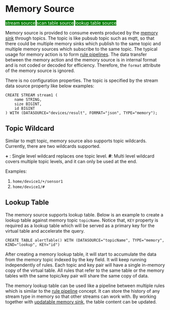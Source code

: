 # Memory Source

<span style="background:green;color:white;">stream source</span>
<span style="background:green;color:white">scan table source</span>
<span style="background:green;color:white">lookup table source</span>

Memory source is provided to consume events produced by the [memory sink](../../sinks/builtin/memory.md) through topics. The topic is like pubsub topic such as mqtt, so that there could be multiple memory sinks which publish to the same topic and multiple memory sources which subscribe to the same topic. The typical usage for memory action is to form [rule pipelines](../../rule_pipeline.md). The data transfer between the memory action and the memory source is in internal format and is not coded or decoded for efficiency. Therefore, the `format` attribute of the memory source is ignored.

There is no configuration properties. The topic is specified by the stream data source property like below examples:

```text
CREATE STREAM stream1 (
    name STRING,
    size BIGINT,
    id BIGINT
) WITH (DATASOURCE="devices/result", FORMAT="json", TYPE="memory");
```

## Topic Wildcard

Similar to mqtt topic, memory source also supports topic wildcards. Currently, there are two wildcards supported.

**+** : Single level wildcard replaces one topic level. 
**#**: Multi level wildcard covers multiple topic levels, and it can only be used at the end.

Examples:
1. `home/device1/+/sensor1`
2. `home/device1/#`

## Lookup Table

The memory source supports lookup table. Below is an example to create a lookup table against memory topic `topicName`. Notice that, `KEY` property is required as a lookup table which will be served as a primary key for the virtual table and accelerate the query.

```text
CREATE TABLE alertTable() WITH (DATASOURCE="topicName", TYPE="memory", KIND="lookup", KEY="id")
```

After creating a memory lookup table, it will start to accumulate the data from the memory topic indexed by the key field. It will keep running independently of rules. Each topic and key pair will have a single in-memory copy of the virtual table. All rules that refer to the same table or the memory tables with the same topic/key pair will share the same copy of data.

The memory lookup table can be used like a pipeline between multiple rules which is similar to the [rule pipeline](../../rule_pipeline.md) concept. It can store the history of any stream type in memory so that other streams can work with. By working together with [updatable memory sink](../../sinks/builtin/memory.md#updatable-sink), the table content can be updated.